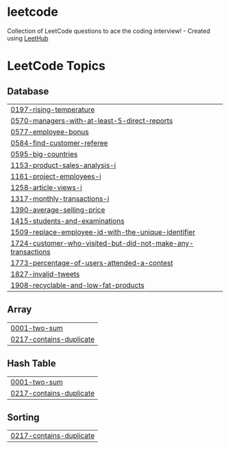 # leetcode
Collection of LeetCode questions to ace the coding interview! - Created using [LeetHub](https://github.com/QasimWani/LeetHub)

<!---LeetCode Topics Start-->
# LeetCode Topics
## Database
|  |
| ------- |
| [0197-rising-temperature](https://github.com/patrycjamilo1/leetcode/tree/master/0197-rising-temperature) |
| [0570-managers-with-at-least-5-direct-reports](https://github.com/patrycjamilo1/leetcode/tree/master/0570-managers-with-at-least-5-direct-reports) |
| [0577-employee-bonus](https://github.com/patrycjamilo1/leetcode/tree/master/0577-employee-bonus) |
| [0584-find-customer-referee](https://github.com/patrycjamilo1/leetcode/tree/master/0584-find-customer-referee) |
| [0595-big-countries](https://github.com/patrycjamilo1/leetcode/tree/master/0595-big-countries) |
| [1153-product-sales-analysis-i](https://github.com/patrycjamilo1/leetcode/tree/master/1153-product-sales-analysis-i) |
| [1161-project-employees-i](https://github.com/patrycjamilo1/leetcode/tree/master/1161-project-employees-i) |
| [1258-article-views-i](https://github.com/patrycjamilo1/leetcode/tree/master/1258-article-views-i) |
| [1317-monthly-transactions-i](https://github.com/patrycjamilo1/leetcode/tree/master/1317-monthly-transactions-i) |
| [1390-average-selling-price](https://github.com/patrycjamilo1/leetcode/tree/master/1390-average-selling-price) |
| [1415-students-and-examinations](https://github.com/patrycjamilo1/leetcode/tree/master/1415-students-and-examinations) |
| [1509-replace-employee-id-with-the-unique-identifier](https://github.com/patrycjamilo1/leetcode/tree/master/1509-replace-employee-id-with-the-unique-identifier) |
| [1724-customer-who-visited-but-did-not-make-any-transactions](https://github.com/patrycjamilo1/leetcode/tree/master/1724-customer-who-visited-but-did-not-make-any-transactions) |
| [1773-percentage-of-users-attended-a-contest](https://github.com/patrycjamilo1/leetcode/tree/master/1773-percentage-of-users-attended-a-contest) |
| [1827-invalid-tweets](https://github.com/patrycjamilo1/leetcode/tree/master/1827-invalid-tweets) |
| [1908-recyclable-and-low-fat-products](https://github.com/patrycjamilo1/leetcode/tree/master/1908-recyclable-and-low-fat-products) |
## Array
|  |
| ------- |
| [0001-two-sum](https://github.com/patrycjamilo1/leetcode/tree/master/0001-two-sum) |
| [0217-contains-duplicate](https://github.com/patrycjamilo1/leetcode/tree/master/0217-contains-duplicate) |
## Hash Table
|  |
| ------- |
| [0001-two-sum](https://github.com/patrycjamilo1/leetcode/tree/master/0001-two-sum) |
| [0217-contains-duplicate](https://github.com/patrycjamilo1/leetcode/tree/master/0217-contains-duplicate) |
## Sorting
|  |
| ------- |
| [0217-contains-duplicate](https://github.com/patrycjamilo1/leetcode/tree/master/0217-contains-duplicate) |
<!---LeetCode Topics End-->